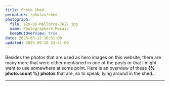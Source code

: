 ```yaml
---
title: Photo Shed
permalink: /photos/shed
photograph:
  file: $20-08-Mallorca-7627.jpg
  name: Photographers Mosaic
  keepOutOverview: true
date: 2025-03-12 16:51:00
updated: 2025-09-10 23:41:09
---
```


Besides the photos that are used as hero images on this website,  there are many more that were either mentioned in one of the posts or that I might want to use somewhere at some point. Here is an overview of these **{% photo.count %} photos** that are, so to speak, lying around in the shed...

---
